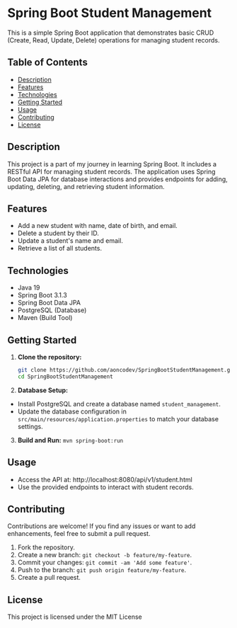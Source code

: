 # Spring Boot Student Management

This is a simple Spring Boot application that demonstrates basic CRUD (Create, Read, Update, Delete) operations for managing student records.

## Table of Contents

- [Description](#description)
- [Features](#features)
- [Technologies](#technologies)
- [Getting Started](#getting-started)
- [Usage](#usage)
- [Contributing](#contributing)
- [License](#license)

## Description

This project is a part of my journey in learning Spring Boot. It includes a RESTful API for managing student records. The application uses Spring Boot Data JPA for database interactions and provides endpoints for adding, updating, deleting, and retrieving student information.

## Features

- Add a new student with name, date of birth, and email.
- Delete a student by their ID.
- Update a student's name and email.
- Retrieve a list of all students.

## Technologies

- Java 19
- Spring Boot 3.1.3
- Spring Boot Data JPA
- PostgreSQL (Database)
- Maven (Build Tool)

## Getting Started

1. **Clone the repository:**
   ```sh
   git clone https://github.com/aoncodev/SpringBootStudentManagement.git
   cd SpringBootStudentManagement

2. **Database Setup:**

- Install PostgreSQL and create a database named `student_management`.
- Update the database configuration in `src/main/resources/application.properties` to match your database settings.
3. **Build and Run:**
 `mvn spring-boot:run`

## Usage

- Access the API at: http://localhost:8080/api/v1/student.html
- Use the provided endpoints to interact with student records.

## Contributing
Contributions are welcome! If you find any issues or want to add enhancements, feel free to submit a pull request.

1. Fork the repository.
2. Create a new branch: `git checkout -b feature/my-feature`.
3. Commit your changes: `git commit -am 'Add some feature'`.
4. Push to the branch: `git push origin feature/my-feature`.
5. Create a pull request.

## License
This project is licensed under the MIT License